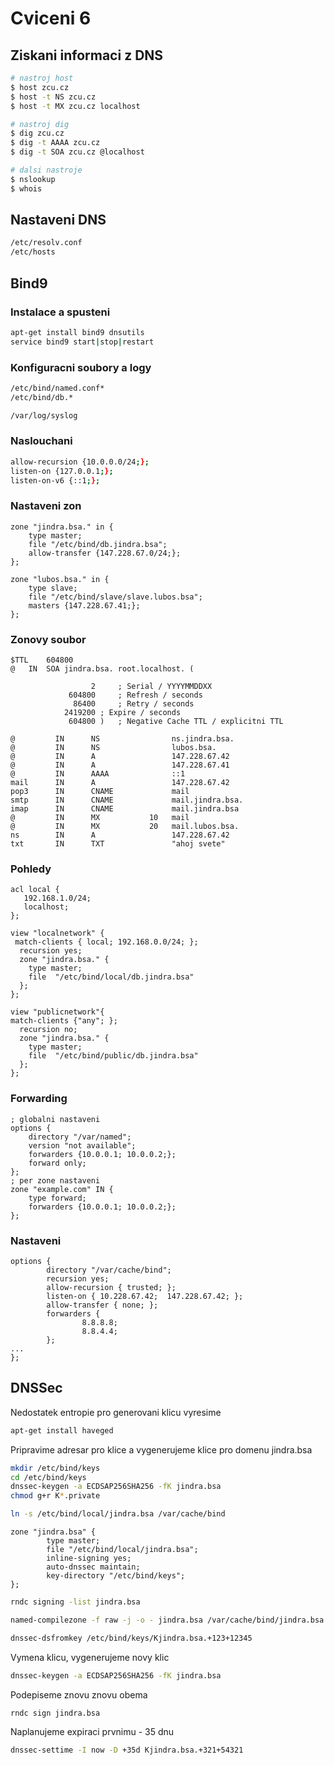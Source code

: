 # Cviceni 6

## Ziskani informaci z DNS

```bash
# nastroj host
$ host zcu.cz
$ host -t NS zcu.cz
$ host -t MX zcu.cz localhost

# nastroj dig
$ dig zcu.cz
$ dig -t AAAA zcu.cz
$ dig -t SOA zcu.cz @localhost

# dalsi nastroje
$ nslookup
$ whois
```

## Nastaveni DNS

```bash
/etc/resolv.conf
/etc/hosts
```

## Bind9

### Instalace a spusteni

```bash
apt-get install bind9 dnsutils
service bind9 start|stop|restart
```

### Konfiguracni soubory a logy

```bash
/etc/bind/named.conf*
/etc/bind/db.*

/var/log/syslog
```

### Naslouchani

``` bash
allow-recursion {10.0.0.0/24;};
listen-on {127.0.0.1;};
listen-on-v6 {::1;};
```

### Nastaveni zon

```
zone "jindra.bsa." in {
    type master;
    file "/etc/bind/db.jindra.bsa";
    allow-transfer {147.228.67.0/24;};
};

zone "lubos.bsa." in {
    type slave;
    file "/etc/bind/slave/slave.lubos.bsa";
    masters {147.228.67.41;};
};
```

### Zonovy soubor

```
$TTL    604800
@   IN  SOA jindra.bsa. root.localhost. (

                  2     ; Serial / YYYYMMDDXX
             604800     ; Refresh / seconds
              86400     ; Retry / seconds
            2419200 ; Expire / seconds
             604800 )   ; Negative Cache TTL / explicitni TTL

@         IN      NS                ns.jindra.bsa.
@         IN      NS                lubos.bsa.
@         IN      A                 147.228.67.42
@         IN      A                 147.228.67.41
@         IN      AAAA              ::1
mail      IN      A                 147.228.67.42
pop3      IN      CNAME             mail
smtp      IN      CNAME             mail.jindra.bsa.
imap      IN      CNAME             mail.jindra.bsa
@         IN      MX           10   mail
@         IN      MX           20   mail.lubos.bsa.
ns        IN      A                 147.228.67.42
txt       IN      TXT               "ahoj svete"

```

### Pohledy

```
acl local {
   192.168.1.0/24;
   localhost;
};
```

```
view "localnetwork" {
 match-clients { local; 192.168.0.0/24; };
  recursion yes;
  zone "jindra.bsa." {
    type master;
    file  "/etc/bind/local/db.jindra.bsa"
  };
};

view "publicnetwork"{
match-clients {"any"; };
  recursion no;
  zone "jindra.bsa." {
    type master;
    file  "/etc/bind/public/db.jindra.bsa"
  };
};

```

### Forwarding

```
; globalni nastaveni
options {
    directory "/var/named";
    version "not available";
    forwarders {10.0.0.1; 10.0.0.2;};
    forward only;
};
; per zone nastaveni
zone "example.com" IN {
    type forward;
    forwarders {10.0.0.1; 10.0.0.2;};
};
```

### Nastaveni

```
options {
        directory "/var/cache/bind";
        recursion yes;
        allow-recursion { trusted; };
        listen-on { 10.228.67.42;  147.228.67.42; };
        allow-transfer { none; };
        forwarders {
                8.8.8.8;
                8.8.4.4;
        };
...
};
```

## DNSSec

Nedostatek entropie pro generovani klicu vyresime

```bash
apt-get install haveged 
```

Pripravime adresar pro klice a vygenerujeme klice pro domenu jindra.bsa

```bash
mkdir /etc/bind/keys
cd /etc/bind/keys
dnssec-keygen -a ECDSAP256SHA256 -fK jindra.bsa
chmod g+r K*.private
```

```bash
ln -s /etc/bind/local/jindra.bsa /var/cache/bind
```

```
zone "jindra.bsa" {
        type master;
        file "/etc/bind/local/jindra.bsa";
        inline-signing yes;
        auto-dnssec maintain;
        key-directory "/etc/bind/keys";
};
```

```bash
rndc signing -list jindra.bsa
```

```bash
named-compilezone -f raw -j -o - jindra.bsa /var/cache/bind/jindra.bsa.signed
```

```bash
dnssec-dsfromkey /etc/bind/keys/Kjindra.bsa.+123+12345
```

Vymena klicu, vygenerujeme novy klic

```bash
dnssec-keygen -a ECDSAP256SHA256 -fK jindra.bsa
```

Podepiseme znovu znovu obema

```bash
rndc sign jindra.bsa
```

Naplanujeme expiraci prvnimu - 35 dnu

```bash
dnssec-settime -I now -D +35d Kjindra.bsa.+321+54321
```



